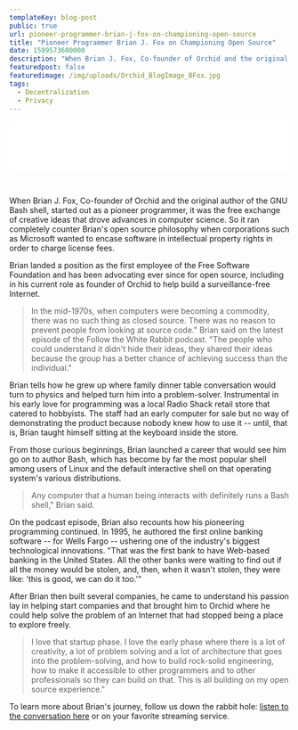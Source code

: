 ```yaml
---
templateKey: blog-post
public: true
url: pioneer-programmer-brian-j-fox-on-championing-open-source
title: "Pioneer Programmer Brian J. Fox on Championing Open Source"
date: 1599573600000
description: "When Brian J. Fox, Co-founder of Orchid and the original author of the GNU Bash shell, started out as a pioneer programmer, it was the free exchange of creative ideas that drove advances in computer science."
featuredpost: false
featuredimage: /img/uploads/Orchid_BlogImage_BFox.jpg
tags:
  - Decentralization
  - Privacy
---
```

<iframe style="border: none" src="//html5-player.libsyn.com/embed/episode/id/15824711/height/90/theme/custom/thumbnail/yes/direction/backward/render-playlist/no/custom-color/040600/" height="90" width="100%" scrolling="no" allowfullscreen webkitallowfullscreen mozallowfullscreen oallowfullscreen msallowfullscreen></iframe>

&nbsp;

When Brian J. Fox, Co-founder of Orchid and the original author of the GNU Bash shell, started out as a pioneer programmer, it was the free exchange of creative ideas that drove advances in computer science. So it ran completely counter Brian's open source philosophy when corporations such as Microsoft wanted to encase software in intellectual property rights in order to charge license fees.

Brian landed a position as the first employee of the Free Software Foundation and has been advocating ever since for open source, including in his current role as founder of Orchid to help build a surveillance-free Internet.

> In the mid-1970s, when computers were becoming a commodity, there was no such thing as closed source. There was no reason to prevent people from looking at source code." Brian said on the latest episode of the Follow the White Rabbit podcast. "The people who could understand it didn't hide their ideas, they shared their ideas because the group has a better chance of achieving success than the individual."

Brian tells how he grew up where family dinner table conversation would turn to physics and helped turn him into a problem-solver. Instrumental in his early love for programming was a local Radio Shack retail store that catered to hobbyists. The staff had an early computer for sale but no way of demonstrating the product because nobody knew how to use it -- until, that is, Brian taught himself sitting at the keyboard inside the store.

From those curious beginnings, Brian launched a career that would see him go on to author Bash, which has become by far the most popular shell among users of Linux and the default interactive shell on that operating system's various distributions.

> Any computer that a human being interacts with definitely runs a Bash shell," Brian said.

On the podcast episode, Brian also recounts how his pioneering programming continued. In 1995, he authored the first online banking software -- for Wells Fargo -- ushering one of the industry's biggest technological innovations. "That was the first bank to have Web-based banking in the United States. All the other banks were waiting to find out if all the money would be stolen, and, then, when it wasn't stolen, they were like: 'this is good, we can do it too.'"

After Brian then built several companies, he came to understand his passion lay in helping start companies and that brought him to Orchid where he could help solve the problem of an Internet that had stopped being a place to explore freely.

> I love that startup phase. I love the early phase where there is a lot of creativity, a lot of problem solving and a lot of architecture that goes into the problem-solving, and how to build rock-solid engineering, how to make it accessible to other programmers and to other professionals so they can build on that. This is all building on my open source experience." 

To learn more about Brian's journey, follow us down the rabbit hole: [listen to the conversation here](https://www.orchid.com/podcast) or on your favorite streaming service.